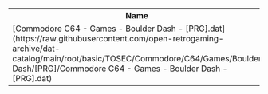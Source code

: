 <table>
<tr><th>Name</th><th>Size</th></tr>
<tr><td>[Commodore C64 - Games - Boulder Dash - [PRG].dat](https://raw.githubusercontent.com/open-retrogaming-archive/dat-catalog/main/root/basic/TOSEC/Commodore/C64/Games/Boulder Dash/[PRG]/Commodore C64 - Games - Boulder Dash - [PRG].dat)</td><td>115707</td></tr>
</table>
